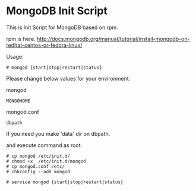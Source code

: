 MongoDB Init Script
=======

This is Init Script for MongoDB based on rpm.

rpm is here.
http://docs.mongodb.org/manual/tutorial/install-mongodb-on-redhat-centos-or-fedora-linux/

Usage: 

    # mongod {start|stop|restart|status}


Please change below values for your environment.

mongod

    MONGOHOME

mongod.conf

    dbpath

If you need you make 'data' dir on dbpath.

and execute command as root.


    # cp mongod /etc/init.d/
    # chmod +x  /etc/init.d/mongod
    # cp mongod.conf /etc/
    # chkconfig --add mongod
    
    # service mongod {start|stop|restart|status}
